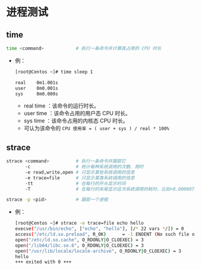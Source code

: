 # 进程测试

## time

```sh
time <command>            # 执行一条命令并计算其占用的 CPU 时长
```
- 例：
    ```sh
    [root@Centos ~]# time sleep 1

    real    0m1.001s
    user    0m0.001s
    sys     0m0.000s
    ```
  - real time ：该命令的运行时长。
  - user time ：该命令占用的用户态 CPU 时长。
  - sys time ：该命令占用的内核态 CPU 时长。
  - 可认为该命令的 `CPU 使用率 = ( user + sys ) / real * 100%`

## strace

```sh
strace <command>          # 执行一条命令并跟踪它
       -c                 # 统计每种系统调用的次数、用时
       -e read,write,open # 只显示某些系统调用的信息
       -e trace=file      # 只显示某类系统调用的信息
       -tt                # 在每行的开头显示时间
       -T                 # 在每行的末尾显示这次系统调用的耗时，比如<0.000007>

strace -p <pid>           # 跟踪一个进程
```
- 例：
    ```sh
    [root@Centos ~]# strace -e trace=file echo hello 
    execve("/usr/bin/echo", ["echo", "hello"], [/* 22 vars */]) = 0
    access("/etc/ld.so.preload", R_OK)      = -1 ENOENT (No such file or directory)
    open("/etc/ld.so.cache", O_RDONLY|O_CLOEXEC) = 3
    open("/lib64/libc.so.6", O_RDONLY|O_CLOEXEC) = 3
    open("/usr/lib/locale/locale-archive", O_RDONLY|O_CLOEXEC) = 3
    hello
    +++ exited with 0 +++
    ```
